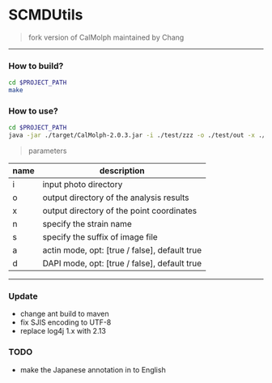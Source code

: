 # SCMDUtils

> fork version of CalMolph maintained by Chang

---

### How to build?

```bash
cd $PROJECT_PATH
make
```

### How to use?

```bash
cd $PROJECT_PATH
java -jar ./target/CalMolph-2.0.3.jar -i ./test/zzz -o ./test/out -x ./test/xml -v
```

> parameters

| name | description                                   |
| ---- | --------------------------------------------- |
| i    | input photo directory                         |
| o    | output directory of the analysis results      |
| x    | output directory of the point coordinates     |
| n    | specify the strain name                       |
| s    | specify the suffix of image file              |
| a    | actin mode, opt: [true / false], default true |
| d    | DAPI mode, opt: [true / false], default true  |


---

### Update

- change ant build to maven
- fix SJIS encoding to UTF-8
- replace log4j 1.x with 2.13

### TODO

- make the Japanese annotation in to English
